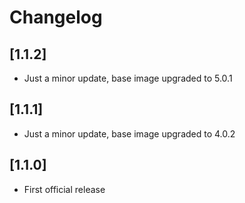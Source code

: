 # Changelog

## [1.1.2]

- Just a minor update, base image upgraded to 5.0.1

## [1.1.1]

- Just a minor update, base image upgraded to 4.0.2

## [1.1.0]

- First official release
